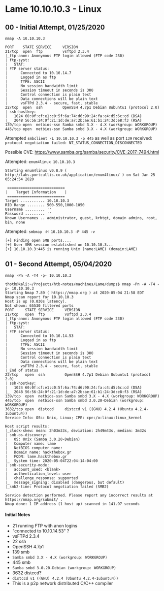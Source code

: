 # Lame 10.10.10.3 - Linux

## 00 - Initial Attempt, 01/25/2020

`nmap -A 10.10.10.3`

```shell
PORT    STATE SERVICE     VERSION
21/tcp  open  ftp         vsftpd 2.3.4
|_ftp-anon: Anonymous FTP login allowed (FTP code 230)
| ftp-syst:
|   STAT:
| FTP server status:
|      Connected to 10.10.14.7
|      Logged in as ftp
|      TYPE: ASCII
|      No session bandwidth limit
|      Session timeout in seconds is 300
|      Control connection is plain text
|      Data connections will be plain text
|      vsFTPd 2.3.4 - secure, fast, stable
22/tcp  open  ssh         OpenSSH 4.7p1 Debian 8ubuntu1 (protocol 2.0)
| ssh-hostkey:
|   1024 60:0f:cf:e1:c0:5f:6a:74:d6:90:24:fa:c4:d5:6c:cd (DSA)
|_  2048 56:56:24:0f:21:1d:de:a7:2b:ae:61:b1:24:3d:e8:f3 (RSA)
139/tcp open  netbios-ssn Samba smbd 3.X - 4.X (workgroup: WORKGROUP)
445/tcp open  netbios-ssn Samba smbd 3.X - 4.X (workgroup: WORKGROUP)
```

Attempted `smbclient -L 10.10.10.3 -p 445` as well as port `139`
  received: `protocol negotiation failed: NT_STATUS_CONNECTION_DISCONNECTED`


Possible CVE: https://www.samba.org/samba/security/CVE-2017-7494.html


Attempted: `enum4linux 10.10.10.3`

```shell
Starting enum4linux v0.8.9 ( http://labs.portcullis.co.uk/application/enum4linux/ ) on Sat Jan 25 05:24:54 2020

 ==========================
|    Target Information    |
 ==========================
Target ........... 10.10.10.3
RID Range ........ 500-550,1000-1050
Username ......... ''
Password ......... ''
Known Usernames .. administrator, guest, krbtgt, domain admins, root, bin, none
```

Attempted: `smbmap -H 10.10.10.3 -P 445 -v`

```shell
[+] Finding open SMB ports....
[+] User SMB session established on 10.10.10.3...
[+] 10.10.10.3:445 is running Unix (name:LAME) (domain:LAME)
```

## 01 - Second Attempt, 05/04/2020

`nmap -Pn -A -T4 -p- 10.10.10.3`

```shell
thoth@kali:~/Projects/htb-notes/machines/Lame/dumps$ nmap -Pn -A -T4 -p- 10.10.10.3
Starting Nmap 7.80 ( https://nmap.org ) at 2020-05-04 21:58 EDT
Nmap scan report for 10.10.10.3
Host is up (0.030s latency).
Not shown: 65530 filtered ports
PORT     STATE SERVICE     VERSION
21/tcp   open  ftp         vsftpd 2.3.4
|_ftp-anon: Anonymous FTP login allowed (FTP code 230)
| ftp-syst:
|   STAT:
| FTP server status:
|      Connected to 10.10.14.53
|      Logged in as ftp
|      TYPE: ASCII
|      No session bandwidth limit
|      Session timeout in seconds is 300
|      Control connection is plain text
|      Data connections will be plain text
|      vsFTPd 2.3.4 - secure, fast, stable
|_End of status
22/tcp   open  ssh         OpenSSH 4.7p1 Debian 8ubuntu1 (protocol 2.0)
| ssh-hostkey:
|   1024 60:0f:cf:e1:c0:5f:6a:74:d6:90:24:fa:c4:d5:6c:cd (DSA)
|_  2048 56:56:24:0f:21:1d:de:a7:2b:ae:61:b1:24:3d:e8:f3 (RSA)
139/tcp  open  netbios-ssn Samba smbd 3.X - 4.X (workgroup: WORKGROUP)
445/tcp  open  netbios-ssn Samba smbd 3.0.20-Debian (workgroup: WORKGROUP)
3632/tcp open  distccd     distccd v1 ((GNU) 4.2.4 (Ubuntu 4.2.4-1ubuntu4))
Service Info: OSs: Unix, Linux; CPE: cpe:/o:linux:linux_kernel

Host script results:
|_clock-skew: mean: 2h03m33s, deviation: 2h49m43s, median: 3m32s
| smb-os-discovery:
|   OS: Unix (Samba 3.0.20-Debian)
|   Computer name: lame
|   NetBIOS computer name:
|   Domain name: hackthebox.gr
|   FQDN: lame.hackthebox.gr
|_  System time: 2020-05-04T22:04:14-04:00
| smb-security-mode:
|   account_used: <blank>
|   authentication_level: user
|   challenge_response: supported
|_  message_signing: disabled (dangerous, but default)
|_smb2-time: Protocol negotiation failed (SMB2)

Service detection performed. Please report any incorrect results at https://nmap.org/submit/ .
Nmap done: 1 IP address (1 host up) scanned in 141.97 seconds

```

#### Initial Notes

 - 21 running FTP with anon logins
  - "connected to 10.10.14.53" ?
  - vsFTPd 2.3.4
 - 22 ssh
  - OpenSSH 4.7p1
 - 139 smb
  - `Samba smbd 3.X - 4.X (workgroup: WORKGROUP)`
 - 445 smb
  - `Samba smbd 3.0.20-Debian (workgroup: WORKGROUP)`
 - 3632 distccd?
  - `distccd v1 ((GNU) 4.2.4 (Ubuntu 4.2.4-1ubuntu4))`
  - This is a p2p network distributed C/C++ compiler
